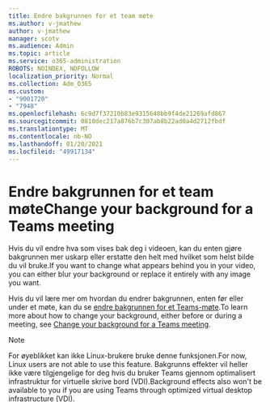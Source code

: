 ```yaml
---
title: Endre bakgrunnen for et team møte
ms.author: v-jmathew
author: v-jmathew
manager: scotv
ms.audience: Admin
ms.topic: article
ms.service: o365-administration
ROBOTS: NOINDEX, NOFOLLOW
localization_priority: Normal
ms.collection: Adm_O365
ms.custom:
- "9001720"
- "7948"
ms.openlocfilehash: 6c9d7f37210b83e9315648bb9f4de21269afd867
ms.sourcegitcommit: 0810dec217a876b7c307ab8b22ad0a4d2712fbdf
ms.translationtype: MT
ms.contentlocale: nb-NO
ms.lasthandoff: 01/20/2021
ms.locfileid: "49917134"
---
```

# <a name="change-your-background-for-a-teams-meeting"></a><span data-ttu-id="b5559-102">Endre bakgrunnen for et team møte</span><span class="sxs-lookup"><span data-stu-id="b5559-102">Change your background for a Teams meeting</span></span>

<span data-ttu-id="b5559-103">Hvis du vil endre hva som vises bak deg i videoen, kan du enten gjøre bakgrunnen mer uskarp eller erstatte den helt med hvilket som helst bilde du vil bruke.</span><span class="sxs-lookup"><span data-stu-id="b5559-103">If you want to change what appears behind you in your video, you can either blur your background or replace it entirely with any image you want.</span></span>

<span data-ttu-id="b5559-104">Hvis du vil lære mer om hvordan du endrer bakgrunnen, enten før eller under et møte, kan du se [endre bakgrunnen for et Teams-møte](https://support.microsoft.com/office/change-your-background-for-a-teams-meeting-f77a2381-443a-499d-825e-509a140f4780).</span><span class="sxs-lookup"><span data-stu-id="b5559-104">To learn more about how to change your background, either before or during a meeting, see [Change your background for a Teams meeting](https://support.microsoft.com/office/change-your-background-for-a-teams-meeting-f77a2381-443a-499d-825e-509a140f4780).</span></span>

> [!NOTE]
> <span data-ttu-id="b5559-105">For øyeblikket kan ikke Linux-brukere bruke denne funksjonen.</span><span class="sxs-lookup"><span data-stu-id="b5559-105">For now, Linux users are not able to use this feature.</span></span> <span data-ttu-id="b5559-106">Bakgrunns effekter vil heller ikke være tilgjengelige for deg hvis du bruker Teams gjennom optimalisert infrastruktur for virtuelle skrive bord (VDI).</span><span class="sxs-lookup"><span data-stu-id="b5559-106">Background effects also won't be available to you if you are using Teams through optimized virtual desktop infrastructure (VDI).</span></span>
